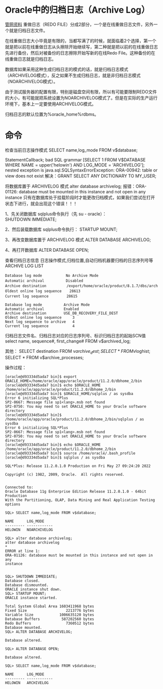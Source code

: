 # Oracle中的归档日志（Archive Log）
[管网资料](https://docs.oracle.com/cd/B19306_01/server.102/b14231/archredo.htm#:~:text=Oracle%20Database%20lets%20you%20save%20filled%20groups%20of,if%20the%20database%20is%20running%20in%20ARCHIVELOG%20mode.)
重做日志（REDO FILE）分成2部分，一个是在线重做日志文件，另外一个就是归档日志文件。

在线重做日志大小毕竟是有限的，当都写满了的时候，就面临着2个选择，第一个就是把以前在线重做日志从头擦除开始继续写，第二种就是把以前的在线重做日志先进行备份，然后对被备份的日志擦除开始写新的在线Redo File。这种备份的在线重做日志就是归档日志。

数据库如果采用这种生成归档日志的模式的话，就是归档日志模式（ARCHIVELOG模式），反之如果不生成归档日志，就是非归档日志模式（NOARCHIVELOG模式）。

由于测试服务器的配置有限，特别是磁盘空间有限，所以有可能要限制REDO文件的大小，有可能就把系统设置为NOARCHIVELOG模式了。但是在实际的生产运行环境下，基本上一定要使用ARCHIVELOG模式。

归档日志的默认位置为%oracle_home%rdbms。

# 命令
检查当前日志操作模式
SELECT name,log_mode FROM v$database;

StatementCallback; bad SQL grammar [SELECT 1 FROM V$DATABASE WHERE NAME = upper('helowin') AND LOG_MODE = 'ARCHIVELOG']; nested exception is java.sql.SQLSyntaxErrorException: ORA-00942: table or view does not exist
解决：GRANT SELECT ANY DICTIONARY TO MY_USER;


将数据库置于 ARCHIVELOG 模式
alter database archivelog;
报错：ORA-01126: database must be mounted in this instance and not open in any instance
只有在数据库处于挂载阶段时才能更改归档模式，如果我们尝试在打开状态下进行，就会出现这个错误！！！

1、先关闭数据库
sqlplus命令执行（先 su - oracle）：    
SHUTDOWN IMMEDIATE; 

2、然后装载数据库
sqlplus命令执行：
STARTUP MOUNT;

3、再改变数据库置于 ARCHIVELOG 模式
ALTER DATABASE ARCHIVELOG;

4、再打开数据库
ALTER DATABASE OPEN;

查看归档日志信息
日志操作模式,归档位置,自动归档机器要归档的日志序列号等
ARCHIVE LOG LIST
```
Database log mode 　　　　　　No Archive Mode  
Automatic archival　　　　　　Disabled  
Archive destination　　　　　 /export/home/oracle/product/8.1.7/dbs/arch  
Oldest online log sequence 　 28613  
Current log sequence　　　　　28615

Database log mode	       Archive Mode
Automatic archival	       Enabled
Archive destination	       USE_DB_RECOVERY_FILE_DEST
Oldest online log sequence     3
Next log sequence to archive   4
Current log sequence	       4
```

归档日志文件名、归档日志对应的日志序列号、标识归档日志的起始SCN值
select name, sequence#, first_change# FROM v$archived_log;

其他：
SELECT destination FROM v$archive_dest;
SELECT * FROM v$loghist;
SELECT * FROM v$archive_processes;  


操作过程：
```
[oracle@d93334d5ada7 bin]$ export ORACLE_HOME=/home/oracle/app/oracle/product/11.2.0/dbhome_2/bin
[oracle@d93334d5ada7 bin]$ echo $ORACLE_HOME
/home/oracle/app/oracle/product/11.2.0/dbhome_2/bin
[oracle@d93334d5ada7 bin]$ $ORACLE_HOME/sqlplus / as sysdba
Error 6 initializing SQL*Plus
SP2-0667: Message file sp1<lang>.msb not found
SP2-0750: You may need to set ORACLE_HOME to your Oracle software directory
[oracle@d93334d5ada7 bin]$ /home/oracle/app/oracle/product/11.2.0/dbhome_2/bin/sqlplus / as sysdba
Error 6 initializing SQL*Plus
SP2-0667: Message file sp1<lang>.msb not found
SP2-0750: You may need to set ORACLE_HOME to your Oracle software directory
[oracle@d93334d5ada7 bin]$ echo $ORACLE_HOME
/home/oracle/app/oracle/product/11.2.0/dbhome_2/bin
[oracle@d93334d5ada7 bin]$ source /home/oracle/.bash_profile
[oracle@d93334d5ada7 bin]$ sqlplus / as sysdba

SQL*Plus: Release 11.2.0.1.0 Production on Fri May 27 09:24:20 2022

Copyright (c) 1982, 2009, Oracle.  All rights reserved.


Connected to:
Oracle Database 11g Enterprise Edition Release 11.2.0.1.0 - 64bit Production
With the Partitioning, OLAP, Data Mining and Real Application Testing options

SQL> SELECT name,log_mode FROM v$database;

NAME      LOG_MODE
--------- ------------
HELOWIN   NOARCHIVELOG

SQL> alter database archivelog;
alter database archivelog
*
ERROR at line 1:
ORA-01126: database must be mounted in this instance and not open in any
instance


SQL> SHUTDOWN IMMEDIATE;
Database closed.
Database dismounted.
ORACLE instance shut down.
SQL> STARTUP MOUNT;
ORACLE instance started.

Total System Global Area 1603411968 bytes
Fixed Size                  2213776 bytes
Variable Size            1006635120 bytes
Database Buffers          587202560 bytes
Redo Buffers                7360512 bytes
Database mounted.
SQL> ALTER DATABASE ARCHIVELOG;

Database altered.

SQL> ALTER DATABASE OPEN;

Database altered.

SQL> SELECT name,log_mode FROM v$database;

NAME      LOG_MODE
--------- ------------
HELOWIN   ARCHIVELOG
```